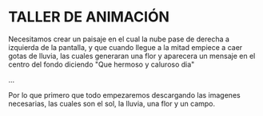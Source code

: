# TALLER DE ANIMACIÓN

Necesitamos crear un paisaje en el cual la nube pase de derecha a izquierda de la pantalla, y que cuando llegue a la mitad empiece a caer gotas de lluvia, las cuales
generaran una flor y aparecera un mensaje en el centro del fondo diciendo "Que hermoso y caluroso dia"





... 



Por lo que primero que todo empezaremos descargando las imagenes necesarias, las cuales son el sol, la lluvia, una flor y un campo.